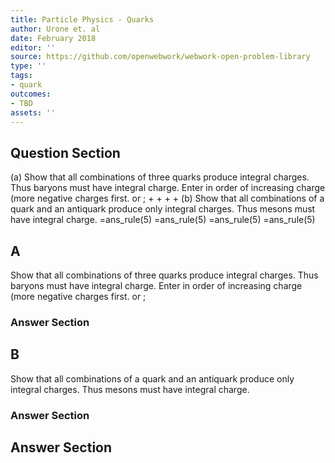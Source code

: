 ```yaml
---
title: Particle Physics - Quarks
author: Urone et. al
date: February 2018
editor: ''
source: https://github.com/openwebwork/webwork-open-problem-library
type: ''
tags:
- quark
outcomes:
- TBD
assets: ''
---
```


## Question Section 

(a) Show that all combinations of three quarks produce integral charges. Thus baryons must have integral charge. Enter in order of increasing charge (more negative charges first. or ;
 +
 +
 +
 +
(b) Show that all combinations of a quark and an antiquark produce only integral charges. Thus mesons must have integral charge.
 =ans_rule(5) 
 =ans_rule(5)
 =ans_rule(5)
 =ans_rule(5)

## A
Show that all combinations of three quarks produce integral charges. Thus baryons must have integral charge. Enter in order of increasing charge (more negative charges first. or ;
### Answer Section
## B
Show that all combinations of a quark and an antiquark produce only integral charges. Thus mesons must have integral charge.
### Answer Section


## Answer Section

